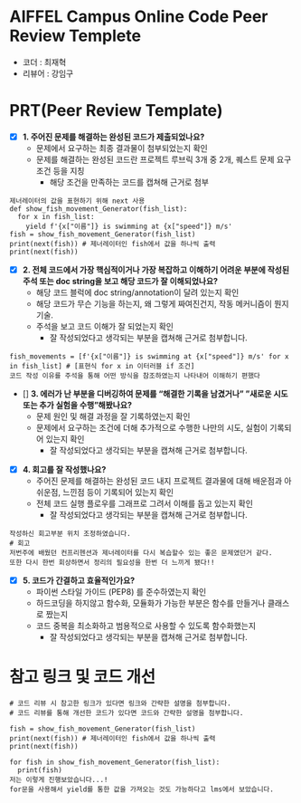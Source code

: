# AIFFEL Campus Online Code Peer Review Templete
- 코더 : 최재혁
- 리뷰어 : 강임구



# PRT(Peer Review Template)
- [x]  **1. 주어진 문제를 해결하는 완성된 코드가 제출되었나요?**
    - 문제에서 요구하는 최종 결과물이 첨부되었는지 확인
    - 문제를 해결하는 완성된 코드란 프로젝트 루브릭 3개 중 2개, 
    퀘스트 문제 요구조건 등을 지칭
        - 해당 조건을 만족하는 코드를 캡쳐해 근거로 첨부

```
제너레이터의 값을 표현하기 위해 next 사용
def show_fish_movement_Generator(fish_list):
  for x in fish_list:
    yield f'{x["이름"]} is swimming at {x["speed"]} m/s'
fish = show_fish_movement_Generator(fish_list)
print(next(fish)) # 제너레이터인 fish에서 값을 하나씩 출력
print(next(fish))
```


    
- [x]  **2. 전체 코드에서 가장 핵심적이거나 가장 복잡하고 이해하기 어려운 부분에 작성된 
주석 또는 doc string을 보고 해당 코드가 잘 이해되었나요?**
    - 해당 코드 블럭에 doc string/annotation이 달려 있는지 확인
    - 해당 코드가 무슨 기능을 하는지, 왜 그렇게 짜여진건지, 작동 메커니즘이 뭔지 기술.
    - 주석을 보고 코드 이해가 잘 되었는지 확인
        - 잘 작성되었다고 생각되는 부분을 캡쳐해 근거로 첨부합니다.


```
fish_movements = [f'{x["이름"]} is swimming at {x["speed"]} m/s' for x in fish_list] # [표현식 for x in 이터러블 if 조건]
코드 작성 이유를 주석을 통해 어떤 방식을 참조하였는지 나타내어 이해하기 편했다
```

        
- []  **3. 에러가 난 부분을 디버깅하여 문제를 “해결한 기록을 남겼거나” 
”새로운 시도 또는 추가 실험을 수행”해봤나요?**
    - 문제 원인 및 해결 과정을 잘 기록하였는지 확인
    - 문제에서 요구하는 조건에 더해 추가적으로 수행한 나만의 시도, 
    실험이 기록되어 있는지 확인
        - 잘 작성되었다고 생각되는 부분을 캡쳐해 근거로 첨부합니다.
        
- [x]  **4. 회고를 잘 작성했나요?**
    - 주어진 문제를 해결하는 완성된 코드 내지 프로젝트 결과물에 대해
    배운점과 아쉬운점, 느낀점 등이 기록되어 있는지 확인
    - 전체 코드 실행 플로우를 그래프로 그려서 이해를 돕고 있는지 확인
        - 잘 작성되었다고 생각되는 부분을 캡쳐해 근거로 첨부합니다.

```
작성하신 회고부분 위치 조정하였습니다.
# 회고
저번주에 배웠던 컨프리헨션과 제너레이터를 다시 복습할수 있는 좋은 문제였던거 같다.
또한 다시 한번 회상하면서 정리의 필요성을 한번 더 느끼게 됐다!!

```
        
- [x]  **5. 코드가 간결하고 효율적인가요?**
    - 파이썬 스타일 가이드 (PEP8) 를 준수하였는지 확인
    - 하드코딩을 하지않고 함수화, 모듈화가 가능한 부분은 함수를 만들거나 클래스로 짰는지
    - 코드 중복을 최소화하고 범용적으로 사용할 수 있도록 함수화했는지
        - 잘 작성되었다고 생각되는 부분을 캡쳐해 근거로 첨부합니다.


# 참고 링크 및 코드 개선
```
# 코드 리뷰 시 참고한 링크가 있다면 링크와 간략한 설명을 첨부합니다.
# 코드 리뷰를 통해 개선한 코드가 있다면 코드와 간략한 설명을 첨부합니다.
```
```
fish = show_fish_movement_Generator(fish_list)
print(next(fish)) # 제너레이터인 fish에서 값을 하나씩 출력
print(next(fish))
```
```
for fish in show_fish_movement_Generator(fish_list):
  print(fish)
저는 이렇게 진행보았습니다...!
for문을 사용해서 yield를 통한 값을 가져오는 것도 가능하다고 lms에서 보았습니다.
```




